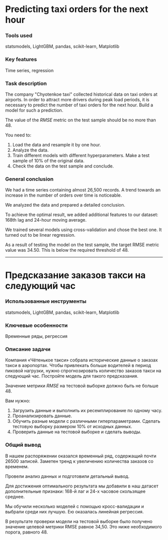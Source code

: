 # Predicting taxi orders for the next hour

### Tools used

statsmodels, LightGBM, pandas, scikit-learn, Matplotlib

### Key features

Time series, regression

### Task description

The company "Chyotenkoe taxi" collected historical data on taxi orders at airports. In order to attract more drivers during peak load periods, it is necessary to predict the number of taxi orders for the next hour. Build a model for such a prediction.

The value of the _RMSE_ metric on the test sample should be no more than 48.

You need to:

1. Load the data and resample it by one hour.
2. Analyze the data.
3. Train different models with different hyperparameters. Make a test sample of 10% of the original data.
4. Check the data on the test sample and conclude.

### General conclusion

We had a time series containing almost 26,500 records. A trend towards an increase in the number of orders over time is noticeable.

We analyzed the data and prepared a detailed conclusion.

To achieve the optimal result, we added additional features to our dataset: 168th lag and 24-hour moving average.

We trained several models using cross-validation and chose the best one. It turned out to be linear regression.

As a result of testing the model on the test sample, the target RMSE metric value was 34.50. This is below the required threshold of 48.


---
# Предсказание заказов такси на следующий час

### Использованные инструменты

statsmodels, LightGBM, pandas, scikit-learn, Matplotlib

### Ключевые особенности

Временные ряды, регрессия

### Описание задачи

Компания «Чётенькое такси» собрала исторические данные о заказах такси в аэропортах. Чтобы привлекать больше водителей в период пиковой нагрузки, нужно спрогнозировать количество заказов такси на следующий час. Постройте модель для такого предсказания.

Значение метрики _RMSE_ на тестовой выборке должно быть не больше 48.

Вам нужно:

1. Загрузить данные и выполнить их ресемплирование по одному часу.
2. Проанализировать данные.
3. Обучить разные модели с различными гиперпараметрами. Сделать тестовую выборку размером 10% от исходных данных.
4. Проверить данные на тестовой выборке и сделать выводы.

### Общий вывод

В нашем распоряжении оказался временный ряд, содержащий почти 26500 записей. Заметен тренд к увеличению количества заказов со временем.

Провели анализ данных и подготовили детальный вывод. 

Для достижения оптимального результата мы добавили в наш датасет дополнительные признаки: 168-й лаг и 24-х часовое скользящее среднее.

Мы обучили несколько моделей с помощью кросс-валидации и выбрали среди них лучшую. Ею оказалась линейная регрессия. 

В результате проверки модели на тестовой выборке было получено значение целевой метрики RMSE равное 34,50. Это ниже необходимого порога, равного 48. 
